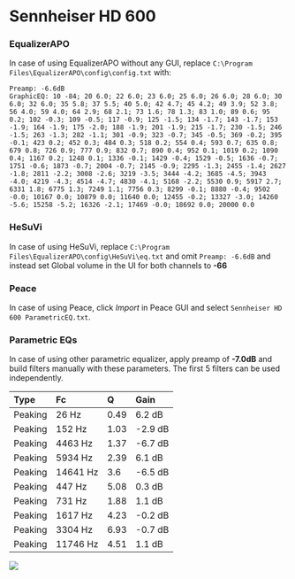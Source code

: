 # Sennheiser HD 600

### EqualizerAPO
In case of using EqualizerAPO without any GUI, replace `C:\Program Files\EqualizerAPO\config\config.txt`
with:
```
Preamp: -6.6dB
GraphicEQ: 10 -84; 20 6.0; 22 6.0; 23 6.0; 25 6.0; 26 6.0; 28 6.0; 30 6.0; 32 6.0; 35 5.8; 37 5.5; 40 5.0; 42 4.7; 45 4.2; 49 3.9; 52 3.8; 56 4.0; 59 4.0; 64 2.9; 68 2.1; 73 1.6; 78 1.3; 83 1.0; 89 0.6; 95 0.2; 102 -0.3; 109 -0.5; 117 -0.9; 125 -1.5; 134 -1.7; 143 -1.7; 153 -1.9; 164 -1.9; 175 -2.0; 188 -1.9; 201 -1.9; 215 -1.7; 230 -1.5; 246 -1.5; 263 -1.3; 282 -1.1; 301 -0.9; 323 -0.7; 345 -0.5; 369 -0.2; 395 -0.1; 423 0.2; 452 0.3; 484 0.3; 518 0.2; 554 0.4; 593 0.7; 635 0.8; 679 0.8; 726 0.9; 777 0.9; 832 0.7; 890 0.4; 952 0.1; 1019 0.2; 1090 0.4; 1167 0.2; 1248 0.1; 1336 -0.1; 1429 -0.4; 1529 -0.5; 1636 -0.7; 1751 -0.6; 1873 -0.7; 2004 -0.7; 2145 -0.9; 2295 -1.3; 2455 -1.4; 2627 -1.8; 2811 -2.2; 3008 -2.6; 3219 -3.5; 3444 -4.2; 3685 -4.5; 3943 -4.0; 4219 -4.3; 4514 -4.7; 4830 -4.1; 5168 -2.2; 5530 0.9; 5917 2.7; 6331 1.8; 6775 1.3; 7249 1.1; 7756 0.3; 8299 -0.1; 8880 -0.4; 9502 -0.0; 10167 0.0; 10879 0.0; 11640 0.0; 12455 -0.2; 13327 -3.0; 14260 -5.6; 15258 -5.2; 16326 -2.1; 17469 -0.0; 18692 0.0; 20000 0.0
```

### HeSuVi
In case of using HeSuVi, replace `C:\Program Files\EqualizerAPO\config\HeSuVi\eq.txt` and omit `Preamp:
-6.6dB` and instead set Global volume in the UI for both channels to **-66**

### Peace
In case of using Peace, click *Import* in Peace GUI and select `Sennheiser HD 600 ParametricEQ.txt`.

### Parametric EQs
In case of using other parametric equalizer, apply preamp of **-7.0dB** and build filters manually with
these parameters. The first 5 filters can be used independently.

| Type    | Fc       |    Q | Gain    |
|:--------|:---------|:-----|:--------|
| Peaking | 26 Hz    | 0.49 | 6.2 dB  |
| Peaking | 152 Hz   | 1.03 | -2.9 dB |
| Peaking | 4463 Hz  | 1.37 | -6.7 dB |
| Peaking | 5934 Hz  | 2.39 | 6.1 dB  |
| Peaking | 14641 Hz | 3.6  | -6.5 dB |
| Peaking | 447 Hz   | 5.08 | 0.3 dB  |
| Peaking | 731 Hz   | 1.88 | 1.1 dB  |
| Peaking | 1617 Hz  | 4.23 | -0.2 dB |
| Peaking | 3304 Hz  | 6.93 | -0.7 dB |
| Peaking | 11746 Hz | 4.51 | 1.1 dB  |

![](https://raw.githubusercontent.com/jaakkopasanen/AutoEq/master/results/headphonecom/sbaf-serious/Sennheiser%20HD%20600/Sennheiser%20HD%20600.png)